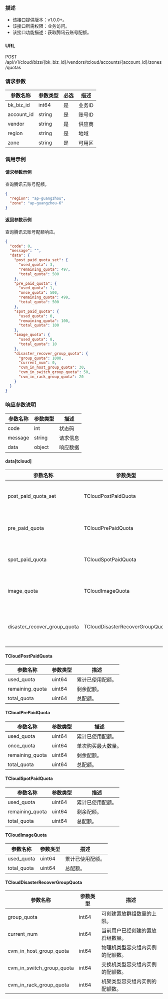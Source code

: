 ### 描述

- 该接口提供版本：v1.0.0+。
- 该接口所需权限：业务访问。
- 该接口功能描述：获取腾讯云账号配额。

### URL

POST /api/v1/cloud/bizs/{bk_biz_id}/vendors/tcloud/accounts/{account_id}/zones/quotas

### 请求参数

| 参数名称       | 参数类型   | 必选  | 描述   |
|------------|--------|-----|------|
| bk_biz_id  | int64  | 是   | 业务ID |
| account_id | string | 是   | 账号ID |
| vendor     | string | 是   | 供应商  |
| region     | string | 是   | 地域   |
| zone       | string | 是   | 可用区  |

### 调用示例

#### 请求参数示例

查询腾讯云账号配额。
```json
{
  "region": "ap-guangzhou",
  "zone": "ap-guangzhou-6"
}
```

#### 返回参数示例

查询腾讯云账号配额响应。
```json
{
  "code": 0,
  "message": "",
  "data": {
    "post_paid_quota_set": {
      "used_quota": 3,
      "remaining_quota": 497,
      "total_quota": 500
    },
    "pre_paid_quota": {
      "used_quota": 1,
      "once_quota": 500,
      "remaining_quota": 499,
      "total_quota": 500
    },
    "spot_paid_quota": {
      "used_quota": 0,
      "remaining_quota": 100,
      "total_quota": 100
    },
    "image_quota": {
      "used_quota": 8,
      "total_quota": 10
    },
    "disaster_recover_group_quota": {
      "group_quota": 1000,
      "current_num": 0,
      "cvm_in_host_group_quota": 30,
      "cvm_in_switch_group_quota": 50,
      "cvm_in_rack_group_quota": 20
    }
  }
}
```

### 响应参数说明

| 参数名称    | 参数类型   | 描述   |
|---------|--------|------|
| code    | int    | 状态码  |
| message | string | 请求信息 |
| data    | object | 响应数据 |

#### data[tcloud]

| 参数名称                         | 参数类型                            | 描述                                         |
|------------------------------|---------------------------------|--------------------------------------------|
| post_paid_quota_set          | TCloudPostPaidQuota             | 后付费配额列表。     |
| pre_paid_quota               | TCloudPrePaidQuota              | 预付费配额列表。                                      |
| spot_paid_quota              | TCloudSpotPaidQuota             | spot配额列表。                                    |
| image_quota                  | TCloudImageQuota                | 镜像配额列表。                                   |
| disaster_recover_group_quota | TCloudDisasterRecoverGroupQuota | 置放群组配额列表。                                   |

#### TCloudPostPaidQuota

| 参数名称                  | 参数类型                 | 描述                                         |
|-----------------------|----------------------|--------------------------------------------|
| used_quota            | uint64               | 累计已使用配额。     |
| remaining_quota       | uint64               | 剩余配额。                                      |
| total_quota           | uint64               | 总配额。                                    |

#### TCloudPrePaidQuota

| 参数名称                  | 参数类型                 | 描述                                         |
|-----------------------|----------------------|--------------------------------------------|
| used_quota            | uint64               | 累计已使用配额。     |
| once_quota            | uint64               | 单次购买最大数量。     |
| remaining_quota       | uint64               | 剩余配额。                                      |
| total_quota           | uint64               | 总配额。                                    |

#### TCloudSpotPaidQuota

| 参数名称                  | 参数类型                 | 描述                                         |
|-----------------------|----------------------|--------------------------------------------|
| used_quota            | uint64               | 累计已使用配额。     |
| remaining_quota       | uint64               | 剩余配额。                                      |
| total_quota           | uint64               | 总配额。                                    |

#### TCloudImageQuota

| 参数名称                  | 参数类型                 | 描述                                         |
|-----------------------|----------------------|--------------------------------------------|
| used_quota            | uint64               | 累计已使用配额。     |
| total_quota           | uint64               | 总配额。                                    |

#### TCloudDisasterRecoverGroupQuota

| 参数名称                      | 参数类型                 | 描述                                        |
|---------------------------|----------------------|-------------------------------------------|
| group_quota               | int64               | 可创建置放群组数量的上限。     |
| current_num               | int64               | 当前用户已经创建的置放群组数量。                                     |
| cvm_in_host_group_quota   | int64               | 物理机类型容灾组内实例的配额数。                                   |
| cvm_in_switch_group_quota | int64               | 交换机类型容灾组内实例的配额数。                                   |
| cvm_in_rack_group_quota   | int64               | 机架类型容灾组内实例的配额数。                                   |
